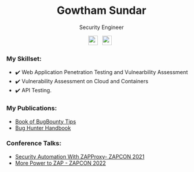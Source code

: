

<!--
### Hi there 👋
**gowth4m/gowth4m** is a ✨ _special_ ✨ repository because its `README.md` (this file) appears on your GitHub profile.

Here are some ideas to get you started:

- 🔭 I’m currently working on ...
- 🌱 I’m currently learning ...
- 👯 I’m looking to collaborate on ...
- 🤔 I’m looking for help with ...
- 💬 Ask me about ...
- 📫 How to reach me: ...
- 😄 Pronouns: ...
- ⚡ Fun fact: ...
<img src="https://media.giphy.com/media/hvRJCLFzcasrR4ia7z/giphy.gif" width="25px">
-->


<div align="center">
  <h1> Gowtham Sundar </h1>
  <p>  Security Engineer
</p>
</div>
 
<p align='center'> 
<a href="https://www.linkedin.com/in/gowtham-sundar-6669b380/"><img height="25" src="https://img.shields.io/badge/LinkedIn-0077B5?style=for-the-badge&logo=linkedin&logoColor=white"></a>&nbsp;&nbsp;
<a href="https://twitter.com/@gowsundar"><img height="25" src="https://img.shields.io/badge/twitter-%231DA1F2.svg?&style=for-the-badge&logo=twitter&logoColor=white"></a>&nbsp;&nbsp;

### My Skillset: 

- ✔️ Web Application Penetration Testing and Vulnearbility Assessment
- ✔️ Vulnerability Assessment on Cloud and Containers
- ✔️ API Testing. 

### My Publications: 

  - [Book of BugBounty Tips](https://gowsundar.gitbook.io/book-of-bugbounty-tips/)
  - [Bug Hunter Handbook](https://gowthams.gitbook.io/bughunter-handbook/)

### Conference Talks:
  
  - [Security Automation With ZAPProxy- ZAPCON 2021](https://www.youtube.com/watch?v=hLNLBcY0L-M)
  - [More Power to ZAP - ZAPCON 2022](https://www.youtube.com/watch?v=N4OEtVCda6s)


